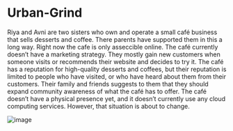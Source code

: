 # Urban-Grind
Riya and Avni are two sisters who own and operate a small café business that sells desserts and coffee. There parents have supported them in this a long way. Right now the cafe is only asseccible online.
The café currently doesn’t have a marketing strategy. They mostly gain new customers when someone visits or recommends their website and decides to try it. The café has a reputation for high-quality desserts and coffees, but their reputation is limited to people who have visited, or who have heard about them from their customers.
Their family and friends suggests to them that they should expand community awareness of what the café has to offer. The café doesn’t have a physical presence yet, and it doesn’t currently use any cloud computing services. However, that situation is about to change.

![image](https://github.com/user-attachments/assets/61d845ea-e9f4-40f4-a1ba-47139fc158c4)               




